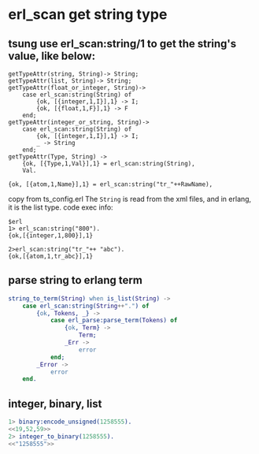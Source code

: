 # erl_scan get string type

## tsung use erl_scan:string/1 to get the string's value, like below:

```
getTypeAttr(string, String)-> String;
getTypeAttr(list, String)-> String;
getTypeAttr(float_or_integer, String)->
    case erl_scan:string(String) of
        {ok, [{integer,1,I}],1} -> I;
        {ok, [{float,1,F}],1} -> F
    end;
getTypeAttr(integer_or_string, String)->
    case erl_scan:string(String) of
        {ok, [{integer,1,I}],1} -> I;
        _ -> String
    end;
getTypeAttr(Type, String) ->
    {ok, [{Type,1,Val}],1} = erl_scan:string(String),
    Val.

{ok, [{atom,1,Name}],1} = erl_scan:string("tr_"++RawName),
```
copy from ts_config.erl
The `String` is read from the xml files, and in erlang, it is the list type.
code exec info:

```
$erl
1> erl_scan:string("800").
{ok,[{integer,1,800}],1}

2>erl_scan:string("tr_"++ "abc").
{ok,[{atom,1,tr_abc}],1}
```

## parse string to erlang term

``` erlang
string_to_term(String) when is_list(String) ->
    case erl_scan:string(String++".") of
        {ok, Tokens, _} ->
            case erl_parse:parse_term(Tokens) of
                {ok, Term} ->
					Term;
                _Err ->
					error
			end;
        _Error ->
            error
    end.
```


## integer, binary, list

``` erlang
1> binary:encode_unsigned(1258555).
<<19,52,59>>
2> integer_to_binary(1258555).
<<"1258555">>
```
